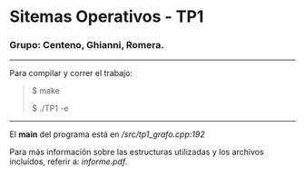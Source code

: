 # Sitemas Operativos - TP1

### **Grupo**: Centeno, Ghianni, Romera.

---

Para compilar y correr el trabajo:

> $ make
>
> $ ./TP1 -e

---

El **main** del programa está en */src/tp1_grafo.cpp:192*

Para más información sobre las estructuras utilizadas y los archivos incluídos, referir a: *informe.pdf*.
